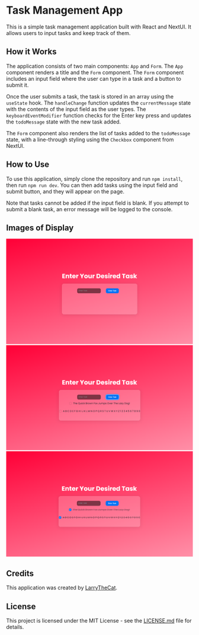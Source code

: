 # Task Management App

This is a simple task management application built with React and NextUI. It allows users to input tasks and keep track of them.

## How it Works

The application consists of two main components: `App` and `Form`. The `App` component renders a title and the `Form` component. The `Form` component includes an input field where the user can type in a task and a button to submit it. 

Once the user submits a task, the task is stored in an array using the `useState` hook. The `handleChange` function updates the `currentMessage` state with the contents of the input field as the user types. The `keyboardEventModifier` function checks for the Enter key press and updates the `todoMessage` state with the new task added. 

The `Form` component also renders the list of tasks added to the `todoMessage` state, with a line-through styling using the `Checkbox` component from NextUI.

## How to Use

To use this application, simply clone the repository and run `npm install`, then run `npm run dev`. You can then add tasks using the input field and submit button, and they will appear on the page. 

Note that tasks cannot be added if the input field is blank. If you attempt to submit a blank task, an error message will be logged to the console.


## Images of Display

<img src="file/display/images/Display.png">
<br>
<img src="file/display/images/Display-Text.png">
<br>
<img src="file/display//images/Display-Clear.png">

## Credits

This application was created by [LarryTheCat](https://www.github.com/larrythefatcat). 

## License

This project is licensed under the MIT License - see the [LICENSE.md](LICENSE) file for details.
